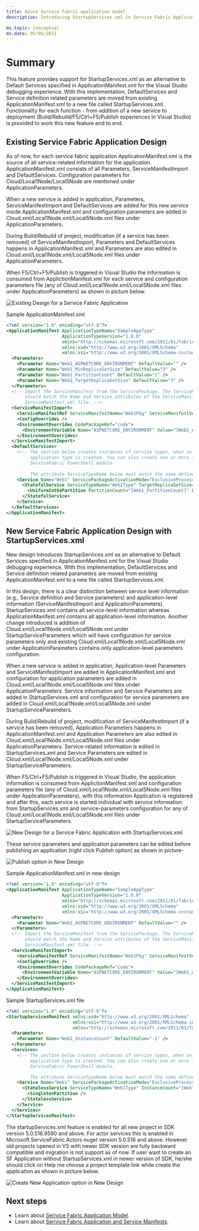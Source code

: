 ```yaml
---
title: Azure Service Fabric application model
description: Introducing StartupServices.xml in Service Fabric Application Model.

ms.topic: conceptual
ms.date: 05/05/2021
---
```

# Summary
This feature provides support for StartupServices.xml as an alternative to Default Services specified in ApplicationManifest.xml for the Visual Studio debugging experience. With this implementation, DefaultServices and Service definition related parameters are moved from existing ApplicationManifest.xml to a new file called StartupServices.xml. Functionality for each function - from addition of a new service to deployment (Build/Rebuild/F5/Ctrl+F5/Publish experiences in Visual Studio) is provided to work this new feature end to end.

## Existing Service Fabric Application Design
As of now, for each service fabric application ApplicationManifest.xml is the source of all service-related information for the application. ApplicationManifest.xml consists of all Parameters, ServiceManifestImport and DefaultServices. Configuration parameters for Cloud/Local1Node/Local5Node are mentioned under ApplicationParameters.

When a new service is added in application, Parameters, ServiceManifestImport and DefaultServices are added for this new service inside ApplicationManifest.xml and configuration parameters are added in Cloud.xml/Local1Node.xml/Local5Node.xml files under ApplicationParameters.

During Build/Rebuild of project, modification (if a service has been removed) of ServiceManifestImport, Parameters and DefaultServices happens in ApplicationManifest.xml and Parameters are also edited in Cloud.xml/Local1Node.xml/Local5Node.xml files under ApplicationParameters.

When F5/Ctrl+F5/Publish is triggered in Visual Studio the information is consumed from ApplictionManifest.xml for each service and configuration parameters file (any of Cloud.xml/Local1Node.xml/Local5Node.xml files under ApplicationParameters) as shown in picture below.

![Existing Design for a Service Fabric Application][exisiting-design-diagram]

Sample ApplicationManifest.xml 

```xml
<?xml version="1.0" encoding="utf-8"?>
<ApplicationManifest ApplicationTypeName="SampleAppType"
                     ApplicationTypeVersion="1.0.0"
                     xmlns="http://schemas.microsoft.com/2011/01/fabric"
                     xmlns:xsd="http://www.w3.org/2001/XMLSchema"
                     xmlns:xsi="http://www.w3.org/2001/XMLSchema-instance">
  <Parameters>
    <Parameter Name="Web1_ASPNETCORE_ENVIRONMENT" DefaultValue="" />
    <Parameter Name="Web1_MinReplicaSetSize" DefaultValue="3" />
    <Parameter Name="Web1_PartitionCount" DefaultValue="1" />
    <Parameter Name="Web1_TargetReplicaSetSize" DefaultValue="3" />
  </Parameters>
  <!-- Import the ServiceManifest from the ServicePackage. The ServiceManifestName and ServiceManifestVersion 
       should match the Name and Version attributes of the ServiceManifest element defined in the 
       ServiceManifest.xml file. -->
  <ServiceManifestImport>
    <ServiceManifestRef ServiceManifestName="Web1Pkg" ServiceManifestVersion="1.0.0" />
    <ConfigOverrides />
    <EnvironmentOverrides CodePackageRef="code">
      <EnvironmentVariable Name="ASPNETCORE_ENVIRONMENT" Value="[Web1_ASPNETCORE_ENVIRONMENT]" />
    </EnvironmentOverrides>
  </ServiceManifestImport>
  <DefaultServices>
    <!-- The section below creates instances of service types, when an instance of this 
         application type is created. You can also create one or more instances of service type using the 
         ServiceFabric PowerShell module.
         
         The attribute ServiceTypeName below must match the name defined in the imported ServiceManifest.xml file. -->
    <Service Name="Web1" ServicePackageActivationMode="ExclusiveProcess">
      <StatefulService ServiceTypeName="Web1Type" TargetReplicaSetSize="[Web1_TargetReplicaSetSize]" MinReplicaSetSize="[Web1_MinReplicaSetSize]">
        <UniformInt64Partition PartitionCount="[Web1_PartitionCount]" LowKey="-9223372036854775808" HighKey="9223372036854775807" />
      </StatefulService>
    </Service>
  </DefaultServices>
</ApplicationManifest>
```

## New Service Fabric Application Design with StartupServices.xml
New design introduces StartupServices.xml as an alternative to Default Services specified in ApplicationManifest.xml for the Visual Studio debugging experience. With this implementation, DefaultServices and Service definition related parameters are moved from existing ApplicationManifest.xml to a new file called StartupServices.xml. 

In this design, there is a clear distinction between service level information (e.g., Service definition and Service parameters) and application-level information (ServiceManifestImport and ApplicationParameters). StartupServices.xml contains all service-level information whereas ApplicationManifest.xml contains all application-level information. Another change introduced is addition of Cloud.xml/Local1Node.xml/Local5Node.xml under StartupServiceParameters which will have configuration for service parameters only and existing Cloud.xml/Local1Node.xml/Local5Node.xml under ApplicationParameters contains only application-level parameters configuration.

When a new service is added in application, Application-level Parameters and ServiceManifestImport are added in ApplicationManifest.xml and configuration for application parameters are added in Cloud.xml/Local1Node.xml/Local5Node.xml files under ApplicationParameters. Service information and Service Parameters are added in StartupServices.xml and configuration for service parameters are added in Cloud.xml/Local1Node.xml/Local5Node.xml under StartupServiceParameters.

During Build/Rebuild of project, modification of ServiceManifestImport (if a service has been removed), Application Parameters happens in ApplicationManifest.xml and Application Parameters are also edited in Cloud.xml/Local1Node.xml/Local5Node.xml files under ApplicationParameters. Service-related information is edited in StartupServices.xml and Service Parameters are edited in Cloud.xml/Local1Node.xml/Local5Node.xml under StartupServiceParameters.

When F5/Ctrl+F5/Publish is triggered in Visual Studio, the application information is consumed from ApplictionManifest.xml and configuration parameters file (any of Cloud.xml/Local1Node.xml/Local5Node.xml files under ApplicationParameters), with this information Application is registered and after this, each service is started individual with service information from StartupServices.xml and service-parameters configuration for any of Cloud.xml/Local1Node.xml/Local5Node.xml files under StartupServiceParameters.

![New Design for a Service Fabric Application with StartupServices.xml][new-design-diagram]

These service parameters and application parameters can be edited before publishing an application (right click Publish option) as shown in picture-

![Publish option in New Design][publish-application]

Sample ApplicationManifest.xml in new design
```xml
<?xml version="1.0" encoding="utf-8"?>
<ApplicationManifest ApplicationTypeName="SampleAppType"
                     ApplicationTypeVersion="1.0.0"
                     xmlns="http://schemas.microsoft.com/2011/01/fabric"
                     xmlns:xsd="http://www.w3.org/2001/XMLSchema"
                     xmlns:xsi="http://www.w3.org/2001/XMLSchema-instance">
  <Parameters>
    <Parameter Name="Web1_ASPNETCORE_ENVIRONMENT" DefaultValue="" />
  </Parameters>
  <!-- Import the ServiceManifest from the ServicePackage. The ServiceManifestName and ServiceManifestVersion 
       should match the Name and Version attributes of the ServiceManifest element defined in the 
       ServiceManifest.xml file. -->
  <ServiceManifestImport>
    <ServiceManifestRef ServiceManifestName="Web1Pkg" ServiceManifestVersion="1.0.0" />
    <ConfigOverrides />
    <EnvironmentOverrides CodePackageRef="code">
      <EnvironmentVariable Name="ASPNETCORE_ENVIRONMENT" Value="[Web1_ASPNETCORE_ENVIRONMENT]" />
    </EnvironmentOverrides>
  </ServiceManifestImport>
</ApplicationManifest>
```

Sample StartupServices.xml file
```xml
<?xml version="1.0" encoding="utf-8"?>
<StartupServicesManifest xmlns:xsd="http://www.w3.org/2001/XMLSchema"
                         xmlns:xsi="http://www.w3.org/2001/XMLSchema-instance"
                         xmlns="http://schemas.microsoft.com/2011/01/fabric">
  <Parameters>
    <Parameter Name="Web1_InstanceCount" DefaultValue="-1" />
  </Parameters>
  <Services>
    <!-- The section below creates instances of service types, when an instance of this 
         application type is created. You can also create one or more instances of service type using the 
         ServiceFabric PowerShell module.

         The attribute ServiceTypeName below must match the name defined in the imported ServiceManifest.xml file. -->
    <Service Name="Web1" ServicePackageActivationMode="ExclusiveProcess">
      <StatelessService ServiceTypeName="Web1Type" InstanceCount="[Web1_InstanceCount]">
        <SingletonPartition />
      </StatelessService>
    </Service>
  </Services>
</StartupServicesManifest>
```

The startupServices.xml feature is enabled for all new project in SDK version 5.0.516.9590 and above. For actor services this is enabled in Microsoft.ServiceFabric.Actors nuget version 5.0.516 and above. However old projects opened in VS with newer SDK version are fully backward compatible and migration is not support as of now. If user want to create an SF Application without StartupServices.xml in newer version of SDK, he/she should click on Help me choose a project template link while create the application as shown in picture below.

![Create New Application option in New Design][create-new-project]



## Next steps
- Learn about [Serivice Fabric Application Model](service-fabric-application-model.md).
- Learn about [Serivice Fabric Application and Service Manifests](service-fabric-application-and-service-manifests.md).

<!--Image references-->
[exisiting-design-diagram]: ./media/service-fabric-startupservices/existing-design.jpg
[new-design-diagram]: ./media/service-fabric-startupservices/new-design.jpg
[publish-application]: ./media/service-fabric-startupservices/publish-application.jpg
[create-new-project]: ./media/service-fabric-startupservices/create-new-project.jpg

